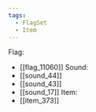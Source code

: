 ```yaml
---
tags:
  - FlagSet
  - Item
---
```

Flag:
- [[flag_11060]]
Sound:
- [[sound_44]]
- [[sound_43]]
- [[sound_17]]
Item:
- [[item_373]]
